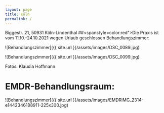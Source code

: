 ```yaml
---
layout: page
title: Köln
permalink: /
---
```

Biggestr. 21, 50931 Köln-Lindenthal
##<spanstyle=color:red">Die Praxis ist vom 11.10.-24.10.2021 wegen Urlaub geschlossen</span>
Behandlungszimmer:


![Behandlungszimmer]({{ site.url }}/assets/images/DSC_0089.jpg)

![Behandlungszimmer]({{ site.url }}/assets/images/DSC_0099.jpg)

Fotos: Klaudia Hoffmann

# EMDR-Behandlungsraum:

![Behandlungszimmer]({{ site.url }}/assets/images/EMDRIMG_2314-e1442346188911-225x300.jpg)
